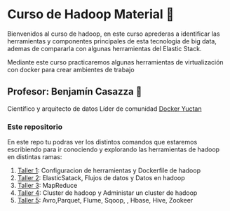 # Curso de Hadoop Material 🐘

Bienvenidos al curso de hadoop, en este curso aprederas a identificar las herramientas y componentes principales de esta tecnologia de big data, ademas de compararla con algunas herramientas del Elastic Stack.

Mediante este curso practicaremos algunas herramientas de virtualización con docker para crear ambientes de trabajo


## Profesor: Benjamín Casazza 🐘
Científico y arquitecto de datos
Líder de comunidad [Docker Yuctan ](https://events.docker.com/docker-yucatan/)

### Este repositorio

En este repo tu podras ver los distintos comandos que estaremos escribiendo para ir conociendo y explorando las herramientas de hadoop en distintas ramas:


1.  [Taller 1](https://github.com/terranigmark/curso-hadoop-platzi/tree/1.introducci%C3%B3n): Configuracion de herramientas y Dockerfile de hadoop
2.  [Taller 2](https://github.com/terranigmark/curso-hadoop-platzi/tree/2.fundamentos): ElasticSatack, Flujos de datos y Datos en hadoop
3.  [Taller 3](https://github.com/terranigmark/curso-hadoop-platzi/tree/3.MapReduce): MapReduce
4.  [Taller 4](https://github.com/terranigmark/curso-hadoop-platzi/tree/4.operaciones): Cluster de hadoop y Administar un cluster de hadoop
5.  [Taller 5](https://github.com/terranigmark/curso-hadoop-platzi/tree/5.toolkit): Avro,Parquet, Flume, Sqoop, , Hbase, Hive, Zookeer



